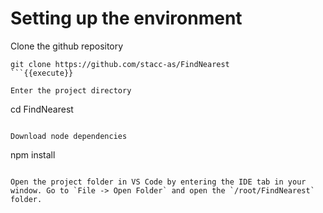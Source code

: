 # Setting up the environment

Clone the github repository
```
git clone https://github.com/stacc-as/FindNearest
```{{execute}}

Enter the project directory
```
cd FindNearest
```{{execute}}

Download node dependencies
```
npm install
```{{execute}}

Open the project folder in VS Code by entering the IDE tab in your window. Go to `File -> Open Folder` and open the `/root/FindNearest` folder.
